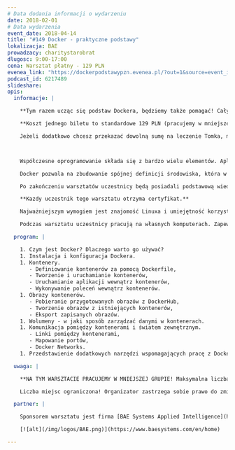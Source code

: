```yaml
---
# Data dodania informacji o wydarzeniu
date: 2018-02-01
# Data wydarzenia
event_date: 2018-04-14
title: "#149 Docker - praktyczne podstawy"
lokalizacja: BAE
prowadzacy: charitystarobrat
dlugosc: 9:00-17:00
cena: Warsztat płatny - 129 PLN
evenea_link: "https://dockerpodstawypzn.evenea.pl/?out=1&source=event_iframe"
podcast_id: 6217489
slideshare:
opis:
  informacje: |

    **Tym razem ucząc się podstaw Dockera, będziemy także pomagać! Cały dochód ze sprzedaży biletów, zostanie przekazany na leczenie Tomka, który bardzo potrzebuje pomocy.**

    **Koszt jednego biletu to standardowe 129 PLN (pracujemy w mniejszej grupie). Jeśli jednak chcesz i jesteś w stanie przekazać na leczenie Tomka większą sumę, możesz wykupić wielokrotność jednego biletu. Oznacza to, że kupując dla siebie bilet na warsztat, możesz zapłacić za niego 129 PLN, 258 PLN, 387 PLN i tak dalej. Każda złotówka jest ważna, ale jeśli nie możesz zapłacić więcej niż 129 PLN to też serdecznie zparaszamy!** 

    Jeżeli dodatkowo chcesz przekazać dowolną sumę na leczenie Tomka, mozesz to zrobić [TUTAJ](http://www.gwiazdanadziei.pl/podopieczni-fundacji/518-pomoc-dla-tomasza-chichlowskiego)



    Współczesne oprogramowanie składa się z bardzo wielu elementów. Aplikacja, serwery aplikacji, kanały komunikacji, bazy danych, silniki przetwarzania danych, systemy przetwarzania logów - to tylko część z elementów układanki, która składa się na oczekiwany efekt końcowy. Złożoność uruchomienia całego środowiska jest odczuwalna przez wszystkie zaangażowane osoby - programistów, testerów, sprzedawców, analityków, administratorów, support. Na ratunek przychodzą nam technologie kontenerów, których wiodącym przedstawicielem jest Docker.

    Docker pozwala na zbudowanie spójnej definicji środowiska, która w łatwy sposób może być wykorzystana przez wszystkich uczestników procesu dostarczania oprogramowania. Jako lider tego typu rozwiązań jest dojrzałym i rozbudowanym systemem, wykorzystywanym przez wiele przedsiębiorstw o różnej skali. Docker jest obecnie całym ekosystemem składającym się z wielu narzędzi pozwalających na tworzenie, dystrybucję, uruchamianie i orkiestrację kontenerów w złożonych środowiskach. Metodyki zwinne oraz nowoczesna architektura mikroserwisów są miejscami, w których kontenery zyskują specjalne znaczenie.

    Po zakończeniu warsztatów uczestnicy będą posiadali podstawową wiedzę oraz umiejętności dotyczące szeregu narzędzi w ekosystemie Dockera. Jest to bardzo dobry punkt wyjścia do zaprojektowania i implementacji procesów opartych o kontenery we własnym środowisku.

    **Kazdy uczestnik tego warsztatu otrzyma certyfikat.**

    Najważniejszym wymogiem jest znajomość Linuxa i umiejętność korzystania z lini poleceń, m. in. poruszanie się po dysku, operacje na plikach i katalogach, edycja plików tekstowych, archiwizowanie i rozpakowywanie plików. Poza tym przydatna jest podstawowa znajomość działania sposobu aplikacji webowych, natomiast nie jest to wymóg konieczny. Ćwiczenia są przygotowane w taki sposób, żeby osoby bez umiejętności programowania również sobie poradziły.

    Podczas warsztatu uczestnicy pracują na własnych komputerach. Zapewniamy pizzę dla uczestników oraz dostęp do kawy i herbaty. 

  program: |

    1. Czym jest Docker? Dlaczego warto go używać?
    1. Instalacja i konfiguracja Dockera.
    1. Kontenery.
       - Definiowanie kontenerów za pomocą Dockerfile,
       - Tworzenie i uruchamianie kontenerów,
       - Uruchamianie aplikacji wewnątrz kontenerów,
       - Wykonywanie poleceń wewnątrz kontenerów.
    1. Obrazy kontenerów.
       - Pobieranie przygotowanych obrazów z DockerHub,
       - Tworzenie obrazów z istniejących kontenerów,
       - Eksport zapisanych obrazów.
    1. Wolumeny - w jaki sposób zarządzać danymi w kontenerach.
    1. Komunikacja pomiędzy kontenerami i światem zewnętrznym.
       - Linki pomiędzy kontenerami,
       - Mapowanie portów,
       - Docker Networks.
    1. Przedstawienie dodatkowych narzędzi wspomagających pracę z Dockerem.

  uwaga: |

    **NA TYM WARSZTACIE PRACUJEMY W MNIEJSZEJ GRUPIE! Maksymalna liczba uczestników tego wydarzenia to 19 osób. Uczenie się w takiej grupie, zapewni większy komfort pracy każdemu z uczestników.**

    Liczba miejsc ograniczona! Organizator zastrzega sobie prawo do zmiany lokalizacji wydarzenia oraz jego odwołania w przypadku niezgłoszenia się minimalnej liczby uczestników.

  partner: |

    Sponsorem warsztatu jest firma [BAE Systems Applied Intelligence](https://www.baesystems.com/en/home), która pokrywa koszty sali i cateringu. Dzięki temu możemy cały dochód ze sprzedaży biletów przekazać na leczenie Tomka.

    [![alt](/img/logos/BAE.png)](https://www.baesystems.com/en/home)

---
```

